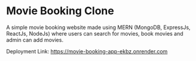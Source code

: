 # Movie Booking Clone
A simple movie booking website made using MERN (MongoDB, ExpressJs, ReactJs, 
NodeJs) where users can search for movies, book movies and admin can add movies.

Deployment Link: https://movie-booking-app-ekbz.onrender.com
